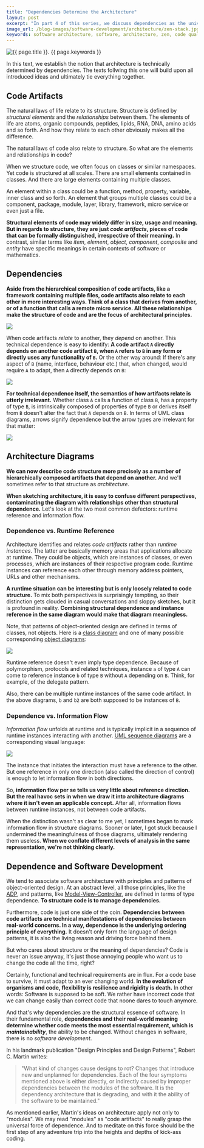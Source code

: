 ```yaml
---
title: "Dependencies Determine the Architecture"
layout: post
excerpt: "In part 4 of this series, we discuss dependencies as the universal force that determines the structure of reality and of code."
image_url: /blog-images/software-development/architecture/zen-stack.jpg
keywords: software architecture, software, architecture, zen, code quality, software quality, book, software development, architecture pattern, design pattern, productivity, philosophy, dependence, object-oriented design
---
```


<img style="margin-left:auto;margin-right:auto;display:block;" src="/blog-images/software-development/architecture/zen-stack.jpg" title="{{ page.title }}" alt="{{ page.title }}. {{ page.keywords }}">

In this text, we establish the notion that architecture is technically determined by dependencies. The texts follwing this one will build upon all introduced ideas and ultimately tie everything together.

## Code Artifacts

The natural laws of life relate to its structure. Structure is defined by *structural elements* and the *relationships* between them. The elements of life are atoms, organic compounds, peptides, lipids, RNA, DNA, amino acids and so forth. And how they relate to each other obviously makes all the difference.

The natural laws of code also relate to structure. So what are the elements and relationships in code?

When we structure code, we often focus on classes or similar namespaces. Yet code is structured at all scales. There are small elements contained in classes. And there are large elements containing multiple classes.

An element within a class could be a function, method, property, variable, inner class and so forth. An element that groups multiple classes could be a component, package, module, layer, library, framework, micro service or even just a file.

**Structural elements of code may widely differ in size, usage and meaning. But in regards to structure, they are just *code artifacts*, pieces of code that can be formally distinguished, irrespective of their meaning.** In contrast, similar terms like *item*, *element*, *object*, *component*, *composite* and *entity* have specific meanings in certain contexts of software or mathematics.

## Dependencies

**Aside from the hierarchical composition of code artifacts, like a framework containing multiple files, code artifacts also relate to each other in more interesting ways. Think of a class that derives from another, or of a function that calls a remote micro service. All these relationships make the structure of code and are the focus of architectural principles.**

![](/blog-images/software-development/architecture/code-artifact-hierarchy.jpg)

When code artifacts *relate* to another, they *depend* on another. This technical dependence is easy to identify: **A code artifact `A` directly depends on another code artifact `B`, when `A` refers to `B` in any form or directly uses any functionality of `B`.** Or the other way around: If there's any aspect of `B` (name, interface, behaviour etc.) that, when changed, would require `A` to adapt, then `A` directly depends on `B`:

![](/blog-images/software-development/architecture/a-depends-on-b.jpg)

**For technical dependence itself, the semantics of how artifacts relate is utterly irrelevant.** Whether class `A` calls a function of class `B`, has a property of type `B`, is intrinsically composed of properties of type `B` or derives itself from `B` doesn't alter the fact that `A` depends on `B`. In terms of UML class diagrams, arrows signify dependence but the arrow types are irrelevant for that matter:

![](/blog-images/software-development/architecture/uml-arrows.jpg)

## Architecture Diagrams

**We can now describe code structure more precisely as a number of hierarchically composed artifacts that depend on another.** And we'll sometimes refer to that structure as *architecture*.

**When sketching architecture, it is easy to confuse different perspectives, contaminating the diagram with relationships other than structural dependence.** Let's look at the two most common defectors: runtime reference and information flow.

### Dependence vs. Runtime Reference

Architecture identifies and relates *code artifacts* rather than *runtime instances*. The latter are basically memory areas that applications allocate at runtime. They could be objects, which are instances of classes, or even processes, which are instances of their respective program code. Runtime instances can reference each other through memory address pointers, URLs and other mechanisms.

**A runtime situation can be interesting but is only loosely related to code structure.** To mix both perspectives is surprisingly tempting, so their distinction gets clouded in casual conversations and sloppy sketches, but it is profound in reality. **Combining structural dependence and instance reference in the same diagram would make that diagram meaningless.**

Note, that patterns of object-oriented design are defined in terms of classes, not objects. Here is a [class diagram](https://en.wikipedia.org/wiki/Class_diagram) and one of many possible corresponding [object diagrams](https://en.wikipedia.org/wiki/Object_diagram):

![](/blog-images/software-development/architecture/classes-vs-objects.jpg)

Runtime reference doesn't even imply type dependence. Because of polymorphism, protocols and related techniques, instance `a` of type `A` can come to reference instance `b` of type `B` without `A` depending on `B`. Think, for example, of the delegate pattern.

Also, there can be multiple runtime instances of the same code artifact. In the above diagrams, `b` and `b2` are both supposed to be instances of `B`.

### Dependence vs. Information Flow

*Information flow* unfolds at runtime and is typically implicit in a sequence of runtime instances interacting with another. [UML sequence diagrams](https://en.wikipedia.org/wiki/Sequence_diagram) are a corresponding visual language:

![](/blog-images/software-development/architecture/sequence-diagram.jpg)

The instance that initiates the interaction must have a reference to the other. But one reference in only one direction (also called the direction of control) is enough to let information flow in both directions.

So, **information flow per se tells us very little about reference direction. But the real havoc sets in when we draw it into architecture diagrams where it isn't even an applicable concept.** After all, information flows between runtime instances, not between code artifacts.

When the distinction wasn't as clear to me yet, I sometimes began to mark information flow in structure diagrams. Sooner or later, I got stuck because I undermined the meaningfulness of those diagrams, ultimately rendering them useless. **When we conflate different levels of analysis in the same representation, we're not thinking clearly.**

## Dependence and Software Development

We tend to associate software architecture with principles and patterns of object-oriented design. At an abstract level, all those principles, like the [ADP](https://en.wikipedia.org/wiki/Acyclic_dependencies_principle), and patterns, like [Model-View-Controller](https://en.wikipedia.org/wiki/Model–view–controller), are defined in terms of type dependence. **To structure code is to manage dependencies.**

Furthermore, code is just one side of the coin. **Dependencies between code artifacts are technical manifestations of dependencies between real-world concerns. In a way, dependence is the underlying ordering principle of everything.** It doesn't only form the language of design patterns, it is also the living reason and driving force behind them.

But who cares about structure or the meaning of dependencies? Code is never an issue anyway, it's just those annoying people who want us to change the code all the time, right?

Certainly, functional and technical requirements are in flux. For a code base to survive, it must adapt to an ever changing world. **In the evolution of organisms and code, flexibility is resilience and rigidity is death.** In other words: Software is supposed to be soft. We rather have incorrect code that we can change easily than correct code that noone dares to touch anymore.

And that's why dependencies are the structural essence of software. In their fundamental role, **dependencies and their real-world meaning determine whether code meets the most essential requirement, which is *maintainability***, the ability to be changed. Without changes in software, there is no *software development*.

In his landmark publication "Design Principles and Design Patterns", Robert C. Martin writes:

> "What kind of changes cause designs to rot? Changes that introduce new and unplanned for dependencies. Each of the four symptoms mentioned above is either directly, or indirectly caused by improper dependencies between the modules of the software. It is the dependency architecture that is degrading, and with it the ability of the software to be maintained."

As mentioned earlier, Martin's ideas on architecture apply not only to "modules". We may read "modules" as "code artifacts" to really grasp the universal force of dependence. And to meditate on this force should be the first step of any adventure trip into the heights and depths of kick-ass coding.

